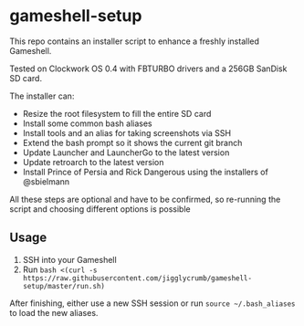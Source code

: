 # gameshell-setup

This repo contains an installer script to enhance a freshly installed Gameshell.

Tested on Clockwork OS 0.4 with FBTURBO drivers and a 256GB SanDisk SD card.

The installer can:

- Resize the root filesystem to fill the entire SD card
- Install some common bash aliases
- Install tools and an alias for taking screenshots via SSH
- Extend the bash prompt so it shows the current git branch
- Update Launcher and LauncherGo to the latest version
- Update retroarch to the latest version
- Install Prince of Persia and Rick Dangerous using the installers of @sbielmann

All these steps are optional and have to be confirmed, so re-running the script and choosing different options is possible

## Usage

1.  SSH into your Gameshell
2.  Run `bash <(curl -s https://raw.githubusercontent.com/jigglycrumb/gameshell-setup/master/run.sh)`

After finishing, either use a new SSH session or run `source ~/.bash_aliases` to load the new aliases.
